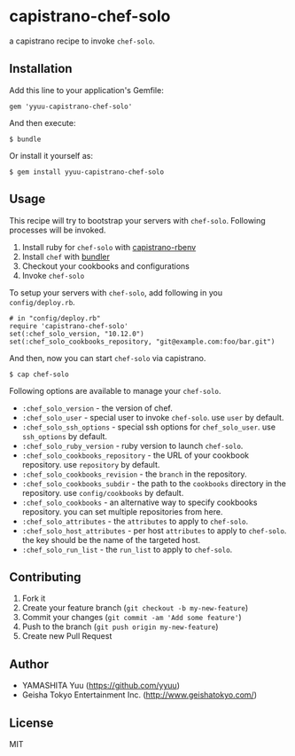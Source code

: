 # capistrano-chef-solo

a capistrano recipe to invoke `chef-solo`.

## Installation

Add this line to your application's Gemfile:

    gem 'yyuu-capistrano-chef-solo'

And then execute:

    $ bundle

Or install it yourself as:

    $ gem install yyuu-capistrano-chef-solo

## Usage

This recipe will try to bootstrap your servers with `chef-solo`. Following processes will be invoked.

1. Install ruby for `chef-solo` with [capistrano-rbenv](https://github.com/yyuu/capistrano-rbenv)
2. Install `chef` with [bundler](http://gembundler.com)
3. Checkout your cookbooks and configurations
4. Invoke `chef-solo`

To setup your servers with `chef-solo`, add following in you `config/deploy.rb`.

    # in "config/deploy.rb"
    require 'capistrano-chef-solo'
    set(:chef_solo_version, "10.12.0")
    set(:chef_solo_cookbooks_repository, "git@example.com:foo/bar.git")

And then, now you can start `chef-solo` via capistrano.

    $ cap chef-solo

Following options are available to manage your `chef-solo`.

 * `:chef_solo_version` - the version of chef.
 * `:chef_solo_user` - special user to invoke `chef-solo`. use `user` by default.
 * `:chef_solo_ssh_options` - special ssh options for `chef_solo_user`. use `ssh_options` by default.
 * `:chef_solo_ruby_version` - ruby version to launch `chef-solo`.
 * `:chef_solo_cookbooks_repository` - the URL of your cookbook repository. use `repository` by default.
 * `:chef_solo_cookbooks_revision` - the `branch` in the repository.
 * `:chef_solo_cookbooks_subdir` - the path to the `cookbooks` directory in the repository. use `config/cookbooks` by default.
 * `:chef_solo_cookbooks` - an alternative way to specify cookbooks repository. you can set multiple repositories from here.
 * `:chef_solo_attributes` - the `attributes` to apply to `chef-solo`.
 * `:chef_solo_host_attributes` - per host `attributes` to apply to `chef-solo`. the key should be the name of the targeted host.
 * `:chef_solo_run_list` - the `run_list` to apply to `chef-solo`.

## Contributing

1. Fork it
2. Create your feature branch (`git checkout -b my-new-feature`)
3. Commit your changes (`git commit -am 'Add some feature'`)
4. Push to the branch (`git push origin my-new-feature`)
5. Create new Pull Request

## Author

- YAMASHITA Yuu (https://github.com/yyuu)
- Geisha Tokyo Entertainment Inc. (http://www.geishatokyo.com/)

## License

MIT
